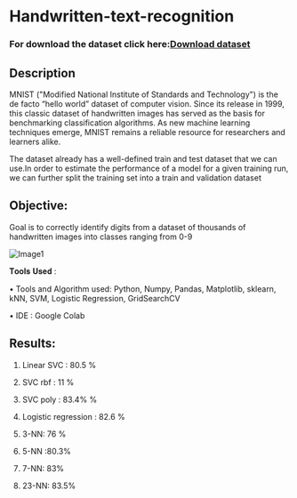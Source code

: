 # Handwritten-text-recognition

### For download the dataset click here:[Download dataset](https://www.kaggle.com/c/digit-recognizer/data)

## **Description**
  MNIST ("Modified National Institute of Standards and Technology") is the de facto “hello world” dataset of computer vision. 
  Since its release in 1999, this classic dataset of handwritten images has served as the basis for benchmarking classification algorithms. 
  As new machine learning techniques emerge, MNIST remains a reliable resource for researchers and learners alike.
  
  The dataset already has a well-defined train and test dataset that we can use.In order to estimate the performance of a model for a given training run, we can further split the training set into a train and validation dataset
  
## Objective:
  Goal is to correctly identify digits from a dataset of thousands of handwritten images into classes ranging from 0-9
  
![Image1](https://upload.wikimedia.org/wikipedia/commons/2/27/MnistExamples.png)



𝐓𝐨𝐨𝐥𝐬 𝐔𝐬𝐞𝐝 : 

•	Tools and Algorithm used: Python, Numpy, Pandas, Matplotlib, sklearn, kNN, SVM, Logistic Regression, GridSearchCV

•	IDE : Google Colab


## Results:

1. Linear SVC : 80.5 %

2. SVC rbf : 11 %

3. SVC poly : 83.4% %

4. Logistic regression : 82.6 %

5. 3-NN: 76 %

6. 5-NN :80.3%

7. 7-NN: 83%

8. 23-NN: 83.5%
